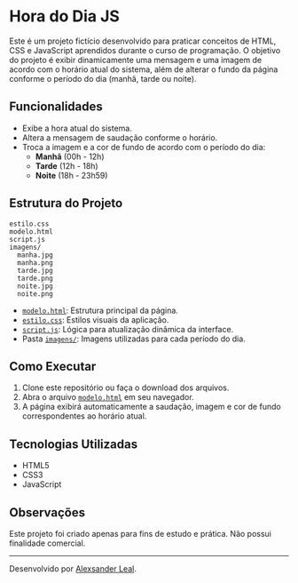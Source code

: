 # Hora do Dia JS

Este é um projeto fictício desenvolvido para praticar conceitos de HTML, CSS e JavaScript aprendidos durante o curso de programação. O objetivo do projeto é exibir dinamicamente uma mensagem e uma imagem de acordo com o horário atual do sistema, além de alterar o fundo da página conforme o período do dia (manhã, tarde ou noite).

## Funcionalidades

- Exibe a hora atual do sistema.
- Altera a mensagem de saudação conforme o horário.
- Troca a imagem e a cor de fundo de acordo com o período do dia:
  - **Manhã** (00h - 12h)
  - **Tarde** (12h - 18h)
  - **Noite** (18h - 23h59)

## Estrutura do Projeto

```
estilo.css
modelo.html
script.js
imagens/
  manha.jpg
  manha.png
  tarde.jpg
  tarde.png
  noite.jpg
  noite.png
```

- [`modelo.html`](modelo.html): Estrutura principal da página.
- [`estilo.css`](estilo.css): Estilos visuais da aplicação.
- [`script.js`](script.js): Lógica para atualização dinâmica da interface.
- Pasta [`imagens/`](imagens/): Imagens utilizadas para cada período do dia.

## Como Executar

1. Clone este repositório ou faça o download dos arquivos.
2. Abra o arquivo [`modelo.html`](modelo.html) em seu navegador.
3. A página exibirá automaticamente a saudação, imagem e cor de fundo correspondentes ao horário atual.

## Tecnologias Utilizadas

- HTML5
- CSS3
- JavaScript

## Observações

Este projeto foi criado apenas para fins de estudo e prática. Não possui finalidade comercial.

---

Desenvolvido por [Alexsander Leal](https://github.com/Leal86).
